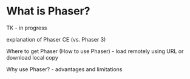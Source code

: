 # What is Phaser?

TK - in progress

explanation of Phaser CE \(vs. Phaser 3\)

Where to get Phaser \(How to use Phaser\) - load remotely using URL or download local copy

Why use Phaser? - advantages and limitations

